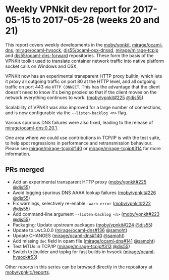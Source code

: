 # Weekly VPNkit dev report for 2017-05-15 to 2017-05-28 (weeks 20 and 21)

This report covers weekly developments in the [moby/vpnkit],
[mirage/ocaml-dns], [mirage/ocaml-hvsock], [djs55/ocaml-osx-dnssd],
[mirage/mirage-tcpip] and [djs55/ocaml-dns-forward] repositories. These form
the basis of the VPNKit toolkit used to translate container network traffic
into native platform socket calls on Windows and OSX.

VPNKit now has an experimental transparent HTTP proxy builtin, which lets it
proxy all outgoing traffic on port 80 at the HTTP level, and all outgoing
traffic on port 443 via `HTTP CONNECT`.  This has the advantage that the client
doesn't need to know it's being proxied so that if the client moves on the
network everything continues to work. ([moby/vpnkit#225] [@djs55]).

Scalability of VPNKit was also improved for a large number of connections,
and is now configurable via the `--listen-backlog <n>` flag.

Various spurious DNS failures were also fixed, leading to the release of
[mirage/ocaml-dns:0.20.1].

One area where we could use contributions in TCP/IP is with the test suite,
to help spot regressions in performance and retransmission behaviour.  Please
see [mirage/mirage-tcpip#140] or [mirage/mirage-tcpip#314] for more information.

## PRs merged

- Add an experimental transparent HTTP proxy ([moby/vpnkit#225] [@djs55])
- Avoid logging spurious DNS AAAA lookup failures ([moby/vpnkit#226] [@djs55])
- Fix warnings, selectively re-enable `-warn-error` ([moby/vpnkit#222] [@djs55])
- Add command-line argument `--listen-backlog <n>` ([moby/vpnkit#223] [@djs55])
- Packaging: Update upstream packages ([moby/vpnkit#224] [@djs55])
- Update to Lwt.3.0.0 ([mirage/ocaml-dns#136] [@samoht])
- Update CHANGES ([mirage/ocaml-dns#140] [@samoht])
- Add missing `doc` field in opam file ([mirage/ocaml-dns#141] [@samoht])
- Test MTUs in TCP/IP ([mirage/mirage-tcpip#313] [@djs55])
- Switch to jbuilder and topkg for fast builds in hvsock ([mirage/ocaml-hvsock#53])

Other reports in this series can be browsed directly in the repository at
[moby/vpnkit:/reports](https://github.com/moby/vpnkit/tree/master/reports/).

[@djs55]: https://github.com/djs55
[@samoht]: https://github.com/samoht
[@talex5]: https://github.com/talex5
[@yomimono]: https://github.com/yomimono
[djs55/ocaml-dns-forward]: https://github.com/djs55/ocaml-dns-forward
[djs55/ocaml-osx-dnssd]: https://github.com/djs55/ocaml-osx-dnssd
[mirage/mirage-tcpip]: https://github.com/mirage/mirage-tcpip
[mirage/mirage-tcpip#140]: https://github.com/mirage/mirage-tcpip/issues/140
[mirage/mirage-tcpip#313]: https://github.com/mirage/mirage-tcpip/pull/313
[mirage/mirage-tcpip#314]: https://github.com/mirage/mirage-tcpip/issues/314
[mirage/mirage-tcpip#315]: https://github.com/mirage/mirage-tcpip/pull/315
[mirage/mirage-tcpip:v3.1.3]: https://github.com/mirage/mirage-tcpip/releases/tag/v3.1.3
[mirage/ocaml-dns]: https://github.com/mirage/ocaml-dns
[mirage/ocaml-dns#136]: https://github.com/mirage/ocaml-dns/pull/136
[mirage/ocaml-dns#139]: https://github.com/mirage/ocaml-dns/pull/139
[mirage/ocaml-dns#140]: https://github.com/mirage/ocaml-dns/pull/140
[mirage/ocaml-dns#141]: https://github.com/mirage/ocaml-dns/pull/141
[mirage/ocaml-dns:0.20.1]: https://github.com/mirage/ocaml-dns/releases/tag/0.20.1
[mirage/ocaml-hvsock]: https://github.com/mirage/ocaml-hvsock
[mirage/ocaml-hvsock#53]: https://github.com/mirage/ocaml-hvsock/pull/53
[moby/vpnkit]: https://github.com/moby/vpnkit
[moby/vpnkit#222]: https://github.com/moby/vpnkit/pull/222
[moby/vpnkit#223]: https://github.com/moby/vpnkit/pull/223
[moby/vpnkit#224]: https://github.com/moby/vpnkit/pull/224
[moby/vpnkit#219]: https://github.com/moby/vpnkit/pull/219
[moby/vpnkit#225]: https://github.com/moby/vpnkit/pull/225
[moby/vpnkit#226]: https://github.com/moby/vpnkit/pull/226

